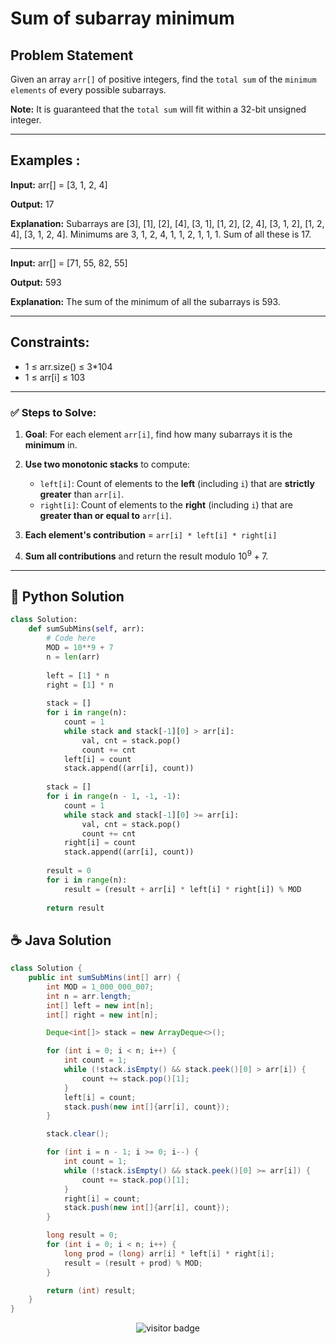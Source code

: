 # **Sum of subarray minimum**

## Problem Statement
Given an array `arr[]` of positive integers, find the `total sum` of the `minimum elements` of every possible subarrays.

**Note:** It is guaranteed that the `total sum` will fit within a 32-bit unsigned integer.


---

## **Examples :**

**Input:** arr[] = [3, 1, 2, 4]

**Output:** 17

**Explanation:** Subarrays are [3], [1], [2], [4], [3, 1], [1, 2], [2, 4], [3, 1, 2], [1, 2, 4], [3, 1, 2, 4]. Minimums are 3, 1, 2, 4, 1, 1, 2, 1, 1, 1. Sum of all these is 17.

---

**Input:** arr[] = [71, 55, 82, 55]

**Output:** 593

**Explanation:** The sum of the minimum of all the subarrays is 593.

---

## Constraints:
- 1 ≤ arr.size() ≤ 3*104
- 1 ≤ arr[i] ≤ 103

---

### **✅ Steps to Solve:**

1. **Goal**: For each element `arr[i]`, find how many subarrays it is the **minimum** in.

2. **Use two monotonic stacks** to compute:

   * `left[i]`: Count of elements to the **left** (including `i`) that are **strictly greater** than `arr[i]`.
   * `right[i]`: Count of elements to the **right** (including `i`) that are **greater than or equal to** `arr[i]`.

3. **Each element's contribution** =
   `arr[i] * left[i] * right[i]`

4. **Sum all contributions** and return the result modulo $10^9 + 7$.

---




## 🐍 Python Solution

```python
class Solution:
    def sumSubMins(self, arr):
        # Code here
        MOD = 10**9 + 7
        n = len(arr)
        
        left = [1] * n
        right = [1] * n
        
        stack = []
        for i in range(n):
            count = 1
            while stack and stack[-1][0] > arr[i]:
                val, cnt = stack.pop()
                count += cnt
            left[i] = count
            stack.append((arr[i], count))
        
        stack = []
        for i in range(n - 1, -1, -1):
            count = 1
            while stack and stack[-1][0] >= arr[i]:
                val, cnt = stack.pop()
                count += cnt
            right[i] = count
            stack.append((arr[i], count))
        
        result = 0
        for i in range(n):
            result = (result + arr[i] * left[i] * right[i]) % MOD
        
        return result

```
## ☕️ Java Solution

```java
class Solution {
    public int sumSubMins(int[] arr) {
        int MOD = 1_000_000_007;
        int n = arr.length;
        int[] left = new int[n];
        int[] right = new int[n];

        Deque<int[]> stack = new ArrayDeque<>();

        for (int i = 0; i < n; i++) {
            int count = 1;
            while (!stack.isEmpty() && stack.peek()[0] > arr[i]) {
                count += stack.pop()[1];
            }
            left[i] = count;
            stack.push(new int[]{arr[i], count});
        }

        stack.clear();

        for (int i = n - 1; i >= 0; i--) {
            int count = 1;
            while (!stack.isEmpty() && stack.peek()[0] >= arr[i]) {
                count += stack.pop()[1];
            }
            right[i] = count;
            stack.push(new int[]{arr[i], count});
        }

        long result = 0;
        for (int i = 0; i < n; i++) {
            long prod = (long) arr[i] * left[i] * right[i];
            result = (result + prod) % MOD;
        }

        return (int) result;
    }
}


```
<p align="center">
  <img src="https://visitor-badge.laobi.icu/badge?page_id=second-largest-problem" alt="visitor badge"/>

</p>
